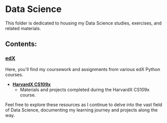 # Data Science

This folder is dedicated to housing my Data Science studies, exercises, and related materials.

## Contents:

### [edX](https://github.com/kayckdelfino/public_knowledge_base/tree/main/Data%20Science/edX)

Here, you'll find my coursework and assignments from various edX Python courses.

- **[HarvardX CS109x](https://github.com/kayckdelfino/public_knowledge_base/tree/main/Data%20Science/edX/HarvardX%20CS109x)**
  - Materials and projects completed during the HarvardX CS109x course.

Feel free to explore these resources as I continue to delve into the vast field of Data Science, documenting my learning journey and projects along the way.